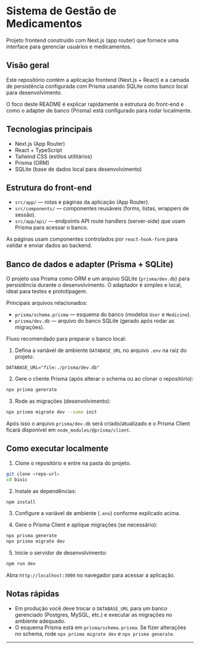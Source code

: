 # Sistema de Gestão de Medicamentos

Projeto frontend construído com Next.js (app router) que fornece uma interface para gerenciar usuários e medicamentos.

## Visão geral

Este repositório contém a aplicação frontend (Next.js + React) e a camada de persistência configurada com Prisma usando SQLite como banco local para desenvolvimento.

O foco deste README é explicar rapidamente a estrutura do front-end e como o adapter de banco (Prisma) está configurado para rodar localmente.

## Tecnologias principais

- Next.js (App Router)
- React + TypeScript
- Tailwind CSS (estilos utilitários)
- Prisma (ORM)
- SQLite (base de dados local para desenvolvimento)

## Estrutura do front-end

- `src/app/` — rotas e páginas da aplicação (App Router).
- `src/components/` — componentes reusáveis (forms, listas, wrappers de sessão).
- `src/app/api/` — endpoints API route handlers (server-side) que usam Prisma para acessar o banco.

As páginas usam componentes controlados por `react-hook-form` para validar e enviar dados ao backend.

## Banco de dados e adapter (Prisma + SQLite)

O projeto usa Prisma como ORM e um arquivo SQLite (`prisma/dev.db`) para persistência durante o desenvolvimento. O adaptador é simples e local, ideal para testes e prototipagem.

Principais arquivos relacionados:
- `prisma/schema.prisma` — esquema do banco (modelos `User` e `Medicine`).
- `prisma/dev.db` — arquivo do banco SQLite (gerado após rodar as migrações).

Fluxo recomendado para preparar o banco local:

1. Defina a variável de ambiente `DATABASE_URL` no arquivo `.env` na raiz do projeto:

```text
DATABASE_URL="file:./prisma/dev.db"
```

2. Gere o cliente Prisma (após alterar o schema ou ao clonar o repositório):

```bash
npx prisma generate
```

3. Rode as migrações (desenvolvimento):

```bash
npx prisma migrate dev --name init
```

Após isso o arquivo `prisma/dev.db` será criado/atualizado e o Prisma Client ficará disponível em `node_modules/@prisma/client`.

## Como executar localmente

1. Clone o repositório e entre na pasta do projeto.

```bash
git clone <repo-url>
cd bioic
```

2. Instale as dependências:

```bash
npm install
```

3. Configure a variável de ambiente (`.env`) conforme explicado acima.

4. Gere o Prisma Client e aplique migrações (se necessário):

```bash
npx prisma generate
npx prisma migrate dev
```

5. Inicie o servidor de desenvolvimento:

```bash
npm run dev
```

Abra `http://localhost:3000` no navegador para acessar a aplicação.

## Notas rápidas

- Em produção você deve trocar o `DATABASE_URL` para um banco gerenciado (Postgres, MySQL, etc.) e executar as migrações no ambiente adequado.
- O esquema Prisma está em `prisma/schema.prisma`. Se fizer alterações no schema, rode `npx prisma migrate dev` e `npx prisma generate`.

---
